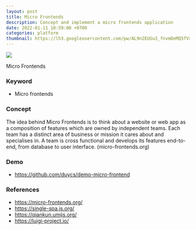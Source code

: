 ```yaml
---
layout: post
title: Micro Frontends
description: Concept and implement a micro frontends application
date: 2022-01-11 10:59:00 +0700
categories: platform
thumbnail: https://lh3.googleusercontent.com/pw/AL9nZEUGu3_fnvmDeMQ5fVxRUxS_vKOzKJuCeWhFDEVXWX8vsy_hKyEzHrnJgYwl9Nmw0ChKE0S2rcs4Kh3gHUKtYzIgE6eTjBOTOz33OovTDJf6DDgJ_0gjDwLTJuJ-6wGwdMU153imSmafR11tKRXPzp-vOw=w1692-h969-no
---
```


![](https://lh3.googleusercontent.com/pw/AL9nZEUGu3_fnvmDeMQ5fVxRUxS_vKOzKJuCeWhFDEVXWX8vsy_hKyEzHrnJgYwl9Nmw0ChKE0S2rcs4Kh3gHUKtYzIgE6eTjBOTOz33OovTDJf6DDgJ_0gjDwLTJuJ-6wGwdMU153imSmafR11tKRXPzp-vOw=w1692-h969-no)

Micro Frontends

### Keyword
- Micro frontends

### Concept
The idea behind Micro Frontends is to think about a website or web app as a composition of features which are owned by independent teams. Each team has a distinct area of business or mission it cares about and specialises in. A team is cross functional and develops its features end-to-end, from database to user interface. (micro-frontends.org)

### Demo
- https://github.com/duycs/demo-micro-frontend

### References
- https://micro-frontends.org/
- https://single-spa.js.org/
- https://qiankun.umijs.org/
- https://luigi-project.io/
